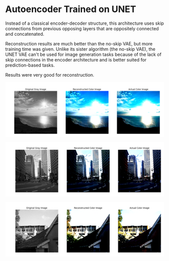 # Autoencoder Trained on UNET

Instead of a classical encoder-decoder structure, this architecture uses skip connections from previous opposing layers that are oppositely connected and concatenated.

Reconstruction results are much better than the no-skip VAE, but more training time was given. Unlike its sister algorithm (the no-skip VAE), the UNET VAE can't be used for
image generation tasks because of the lack of skip connections in the encoder architecture and is better suited for prediction-based tasks.

Results were very good for reconstruction.

![Results_One](../../results/Vanilla_VAE/UNET_Results/results_one.png)

![Results_two](../../results/Vanilla_VAE/UNET_Results/results_two.png)

![Results_Three](../../results/Vanilla_VAE/UNET_Results/results_three.png)